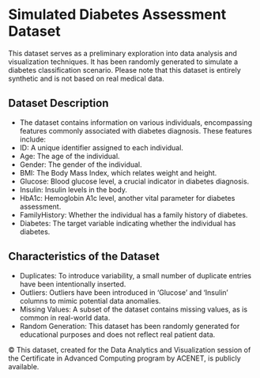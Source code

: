 # Simulated Diabetes Assessment Dataset
This dataset serves as a preliminary exploration into data analysis and visualization techniques. It has been randomly generated to simulate a diabetes classification scenario. Please note that this dataset is entirely synthetic and is not based on real medical data.

## Dataset Description
- The dataset contains information on various individuals, encompassing features commonly associated with diabetes diagnosis. These features include:
- ID: A unique identifier assigned to each individual.
- Age: The age of the individual.
- Gender: The gender of the individual.
- BMI: The Body Mass Index, which relates weight and height.
- Glucose: Blood glucose level, a crucial indicator in diabetes diagnosis.
- Insulin: Insulin levels in the body.
- HbA1c: Hemoglobin A1c level, another vital parameter for diabetes assessment.
- FamilyHistory: Whether the individual has a family history of diabetes.
- Diabetes: The target variable indicating whether the individual has diabetes.

## Characteristics of the Dataset
+ Duplicates: To introduce variability, a small number of duplicate entries have been intentionally inserted.
+ Outliers: Outliers have been introduced in ‘Glucose’ and ‘Insulin’ columns to mimic potential data anomalies.
+ Missing Values: A subset of the dataset contains missing values, as is common in real-world data.
+ Random Generation: This dataset has been randomly generated for educational purposes and does not reflect real patient data.




&copy; This dataset, created for the Data Analytics and Visualization session of the Certificate in Advanced Computing program by ACENET, is publicly available.
